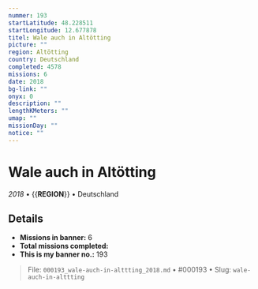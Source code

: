 ```yaml
---
nummer: 193
startLatitude: 48.228511
startLongitude: 12.677878
titel: Wale auch in Altötting
picture: ""
region: Altötting
country: Deutschland
completed: 4578
missions: 6
date: 2018
bg-link: ""
onyx: 0
description: ""
lengthKMeters: ""
umap: ""
missionDay: ""
notice: ""
---
```

# Wale auch in Altötting

*2018* • {{__REGION__}} • Deutschland





## Details

- **Missions in banner:** 6
- **Total missions completed:** 
- **This is my banner no.:** 193






> File: `000193_wale-auch-in-alttting_2018.md` • #000193 • Slug: `wale-auch-in-alttting`
